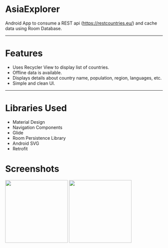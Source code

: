 # AsiaExplorer
Android App to consume a REST api (https://restcountries.eu/) and cache data using Room Database. 

---
# Features 
- Uses Recycler View to display list of countries.
- Offline data is available.
- Displays details about country name, population, region, languages, etc.
- Simple and clean UI.


---
# Libraries Used
- Material Design
- Navigation Components
- Glide
- Room Persistence Library
- Android SVG
- Retrofit


# Screenshots

<img src="https://user-images.githubusercontent.com/59373024/125453840-624149e4-02e5-4f70-840b-5f95c610205b.jpg" width="200"> <img src="https://user-images.githubusercontent.com/59373024/125453885-1443f87b-f4ad-4df7-b297-9da2de8a7ab9.jpg" width="200">
